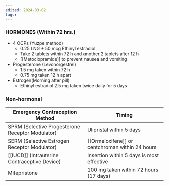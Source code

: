 ```yaml
---
edited: 2024-03-02
tags:
---
```


### HORMONES (Within 72 hrs.)
-  4 OCPs (Yuzpe method)
	- 0.25 LNG + 50 mcg Ethinyl estradiol
	- Take 2 tablets within 72 h and another 2 tablets after 12 h
	- [[Metoclopramide]] to prevent nausea and vomiting
- Progesterone (Levonorgestrel)
	- 1.5 mg taken within 72 h
	- 0.75 mg taken 12 h apart
- Estrogen(Morning after pill)
	- Ethinyl estradiol 2.5 mg taken twice daily for 5 days
### Non-hormonal

| Emergency Contraception Method                   | Timing                                          |
| ------------------------------------------------ | ----------------------------------------------- |
| SPRM (Selective Progesterone Receptor Modulator) | Ulipristal within 5 days                        |
| SERM (Selective Estrogen Receptor Modulator)     | [[Ormeloxifene]] or centchroman within 24 hours |
| [[IUCD]] (Intrauterine Contraceptive Device)     | Insertion within 5 days is most effective       |
| Mifepristone                                     | 100 mg taken within 72 hours (17 days)          |